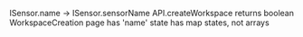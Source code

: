 ISensor.name -> ISensor.sensorName
API.createWorkspace returns boolean
WorkspaceCreation page has 'name' state
    has map states, not arrays